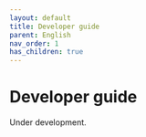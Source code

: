 ```yaml
---
layout: default
title: Developer guide
parent: English
nav_order: 1
has_children: true
---
```


# Developer guide

Under development.
